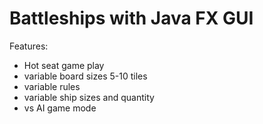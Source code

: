 # Battleships with Java FX GUI
Features:
- Hot seat game play
- variable board sizes 5-10 tiles
- variable rules
- variable ship sizes and quantity
- vs AI game mode
